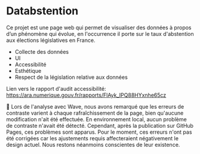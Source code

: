 # Databstention
 
Ce projet est une page web qui permet de visualiser des données à propos d’un phénomène qui évolue, en l'occurrence il porte sur le taux d'abstention aux élections législatives en France.

- Collecte des données
- UI 
- Accessibilité
- Esthétique
- Respect de la législation relative aux données


Lien vers le rapport d'audit accessibilité: https://ara.numerique.gouv.fr/rapports/FlAyk_IPQ88HYxnhe65cz  


🚨 Lors de l'analyse avec Wave, nous avons remarqué que les erreurs de contraste varient à chaque rafraîchissement de la page, bien qu'aucune modification n'ait été effectuée. En environnement local, aucun problème de contraste n'avait été détecté. Cependant, après la publication sur GitHub Pages, ces problèmes sont apparus. Pour le moment, ces erreurs n'ont pas été corrigées car les ajustements requis affecteraient négativement le design actuel. Nous restons néanmoins conscientes de leur existence.






